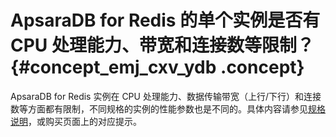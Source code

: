 # ApsaraDB for Redis 的单个实例是否有 CPU 处理能力、带宽和连接数等限制？ {#concept_emj_cxv_ydb .concept}

ApsaraDB for Redis 实例在 CPU 处理能力、数据传输带宽（上行/下行）和连接数等方面都有限制，不同规格的实例的性能参数也是不同的。具体内容请参见[规格说明](../cn.zh-CN/产品简介/规格性能.md#)，或购买页面上的对应提示。

